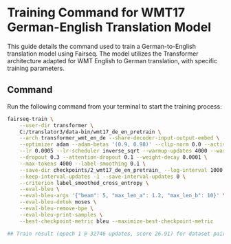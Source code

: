 # Training Command for WMT17 German-English Translation Model

This guide details the command used to train a German-to-English translation model using Fairseq. The model utilizes the Transformer architecture adapted for WMT English to German translation, with specific training parameters.

## Command

Run the following command from your terminal to start the training process:

```bash
fairseq-train \
    --user-dir transformer \
    C:/translator3/data-bin/wmt17_de_en_pretrain \
    --arch transformer_wmt_en_de --share-decoder-input-output-embed \
    --optimizer adam --adam-betas '(0.9, 0.98)' --clip-norm 0.0 --activation-fn relu \
    --lr 0.0005 --lr-scheduler inverse_sqrt --warmup-updates 4000 --warmup-init-lr 1e-07 \
    --dropout 0.3 --attention-dropout 0.1 --weight-decay 0.0001 \
    --max-tokens 4000 --label-smoothing 0.1 \
    --save-dir checkpoints/2_wmt17_de_en_pretrain_ --log-interval 1000 \
    --keep-interval-updates -1 --save-interval-updates 0 \
    --criterion label_smoothed_cross_entropy \
    --eval-bleu \
    --eval-bleu-args '{"beam": 5, "max_len_a": 1.2, "max_len_b": 10}' \
    --eval-bleu-detok moses \
    --eval-bleu-remove-bpe \
    --eval-bleu-print-samples \
    --best-checkpoint-metric bleu --maximize-best-checkpoint-metric

## Train result (epoch 1 @ 32746 updates, score 26.91) for dataset pairs<5m
